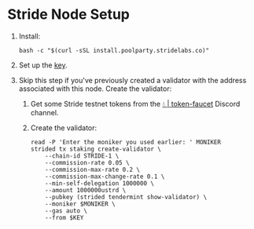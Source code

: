 # Stride Node Setup

1. Install:

    ```shell
    bash -c "$(curl -sSL install.poolparty.stridelabs.co)"
    ```
2. Set up the [key](key.md).
3. Skip this step if you've previously created a validator with the address associated with this node. Create the validator:
    1. Get some Stride testnet tokens from the [💧 | token-faucet](https://discord.com/channels/988945059783278602/992572020535599244) Discord channel.
    2. Create the validator:

        ```shell
        read -P 'Enter the moniker you used earlier: ' MONIKER
        strided tx staking create-validator \
            --chain-id STRIDE-1 \
            --commission-rate 0.05 \
            --commission-max-rate 0.2 \
            --commission-max-change-rate 0.1 \
            --min-self-delegation 1000000 \
            --amount 1000000ustrd \
            --pubkey (strided tendermint show-validator) \
            --moniker $MONIKER \
            --gas auto \
            --from $KEY
        ```
